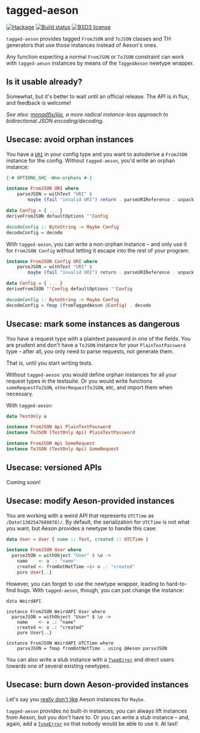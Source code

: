# tagged-aeson

[![Hackage](https://img.shields.io/hackage/v/tagged-aeson.svg)](https://hackage.haskell.org/package/tagged-aeson)
[![Build status](https://travis-ci.com/monadfix/tagged-aeson.svg?branch=master)](https://travis-ci.com/monadfix/tagged-aeson)
[![BSD3 license](https://img.shields.io/badge/license-BSD3-blue.svg)](https://github.com/monadfix/tagged-aeson/blob/master/LICENSE)

`tagged-aeson` provides tagged `FromJSON` and `ToJSON` classes and TH
generators that use those instances instead of Aeson's ones.

Any function expecting a normal `FromJSON` or `ToJSON` constraint can work
with `tagged-aeson` instances by means of the `TaggedAeson` newtype wrapper.

## Is it usable already?

Somewhat, but it's better to wait until an official release. The API is in
flux, and feedback is welcome!

_See also: [monadfix/jijo](https://github.com/monadfix/jijo), a more radical
instance-less approach to bidirectional JSON encoding/decoding._

## Usecase: avoid orphan instances

You have a [`URI`][URI] in your config type and you want to autoderive a
`FromJSON` instance for the config. Without `tagged-aeson`, you'd write an
orphan instance:

[URI]: http://hackage.haskell.org/package/network-uri/docs/Network-URI.html#t:URI

```haskell
{-# OPTIONS_GHC -Wno-orphans #-}

instance FromJSON URI where
    parseJSON = withText "URI" $
        maybe (fail "invalid URI") return . parseURIReference . unpack

data Config = { ... }
deriveFromJSON defaultOptions ''Config

decodeConfig :: ByteString -> Maybe Config
decodeConfig = decode
```

With `tagged-aeson`, you can write a non-orphan instance – and only use it
for `FromJSON Config` without letting it escape into the rest of your
program:

```haskell
instance FromJSON Config URI where
    parseJSON = withText "URI" $
        maybe (fail "invalid URI") return . parseURIReference . unpack

data Config = { ... }
deriveFromJSON ''Config defaultOptions ''Config

decodeConfig :: ByteString -> Maybe Config
decodeConfig = fmap (fromTaggedAeson @Config) . decode
```

## Usecase: mark some instances as dangerous

You have a request type with a plaintext password in one of the fields. You
are prudent and don't have a `ToJSON` instance for your `PlainTextPassword`
type – after all, you only need to parse requests, not generate them.

That is, until you start writing tests.

Without `tagged-aeson`: you would define orphan instances for all your
request types in the testsuite. Or you would write functions
`someRequestToJSON`, `otherRequestToJSON`, etc, and import them when
necessary.

With `tagged-aeson`:

```haskell
data TestOnly a

instance FromJSON Api PlainTextPassword
instance ToJSON (TestOnly Api) PlainTextPassword

instance FromJSON Api SomeRequest
instance ToJSON (TestOnly Api) SomeRequest
```

## Usecase: versioned APIs

Coming soon!

## Usecase: modify Aeson-provided instances

You are working with a weird API that represents `UTCTime` as
`/Date(1302547608878)/`. By default, the serialization for `UTCTime` is
not what you want, but Aeson provides a newtype to handle this case:

```haskell
data User = User { name :: Text, created :: UTCTime }

instance FromJSON User where
  parseJSON = withObject "User" $ \o ->
    name    <- o .: "name"
    created <- fromDotNetTime <$> o .: "created"
    pure User{..}
```

However, you can forget to use the newtype wrapper, leading to hard-to-find
bugs. With `tagged-aeson`, though, you can just change the instance:

```
data WeirdAPI

instance FromJSON WeirdAPI User where
  parseJSON = withObject "User" $ \o ->
    name    <- o .: "name"
    created <- o .: "created"
    pure User{..}

instance FromJSON WeirdAPI UTCTime where
    parseJSON = fmap fromDotNetTime . using @Aeson parseJSON
```

You can also write a stub instance with a [`TypeError`][TypeError] and
direct users towards one of several existing newtypes.

[TypeError]: https://hackage.haskell.org/package/base/docs/GHC-TypeLits.html#t:TypeError

## Usecase: burn down Aeson-provided instances

Let's say you [really don't like](https://github.com/bos/aeson/issues/376)
Aeson instances for `Maybe`.

`tagged-aeson` provides no built-in instances; you can always lift instances
from Aeson, but you don't have to. Or you can write a stub instance – and,
again, add a [`TypeError`][TypeError] so that nobody would be able to use
it. At last!
